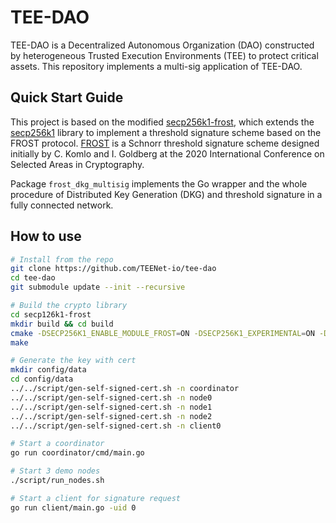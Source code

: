# TEE-DAO
TEE-DAO is a Decentralized Autonomous Organization (DAO) constructed by heterogeneous Trusted Execution Environments (TEE) to protect critical assets. This repository implements a multi-sig application of TEE-DAO.

## Quick Start Guide
This project is based on the modified [secp256k1-frost](https://github.com/Payson1019/secp256k1-frost), which extends the [secp256k1](https://github.com/bitcoin-core/secp256k1) library to implement a threshold signature scheme based on the FROST protocol. [FROST](https://eprint.iacr.org/2020/852) is a Schnorr threshold signature scheme designed initially by C. Komlo and I. Goldberg at the 2020 International Conference on Selected Areas in Cryptography.

Package `frost_dkg_multisig`  implements the Go wrapper and the whole procedure of Distributed Key Generation (DKG) and threshold signature in a fully connected network.

## How to use
```bash
# Install from the repo
git clone https://github.com/TEENet-io/tee-dao
cd tee-dao
git submodule update --init --recursive

# Build the crypto library
cd secp126k1-frost
mkdir build && cd build
cmake -DSECP256K1_ENABLE_MODULE_FROST=ON -DSECP256K1_EXPERIMENTAL=ON -DSECP256K1_BUILD_EXAMPLES=ON .. 
make

# Generate the key with cert
mkdir config/data
cd config/data
../../script/gen-self-signed-cert.sh -n coordinator
../../script/gen-self-signed-cert.sh -n node0
../../script/gen-self-signed-cert.sh -n node1
../../script/gen-self-signed-cert.sh -n node2
../../script/gen-self-signed-cert.sh -n client0

# Start a coordinator
go run coordinator/cmd/main.go 

# Start 3 demo nodes
./script/run_nodes.sh

# Start a client for signature request
go run client/main.go -uid 0
```

